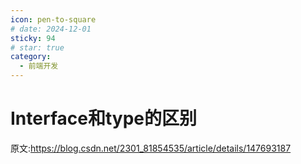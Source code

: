```yaml
---
icon: pen-to-square
# date: 2024-12-01
sticky: 94
# star: true
category:
  - 前端开发
---
```


<!-- more -->
# Interface和type的区别
<interfaceType></interfaceType>
原文:https://blog.csdn.net/2301_81854535/article/details/147693187